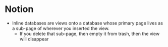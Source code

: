 # Notion

- Inline databases are views onto a database whose primary page lives as a sub-page of wherever you inserted the view.
    - If you delete that sub-page, then empty it from trash, then the view will disappear